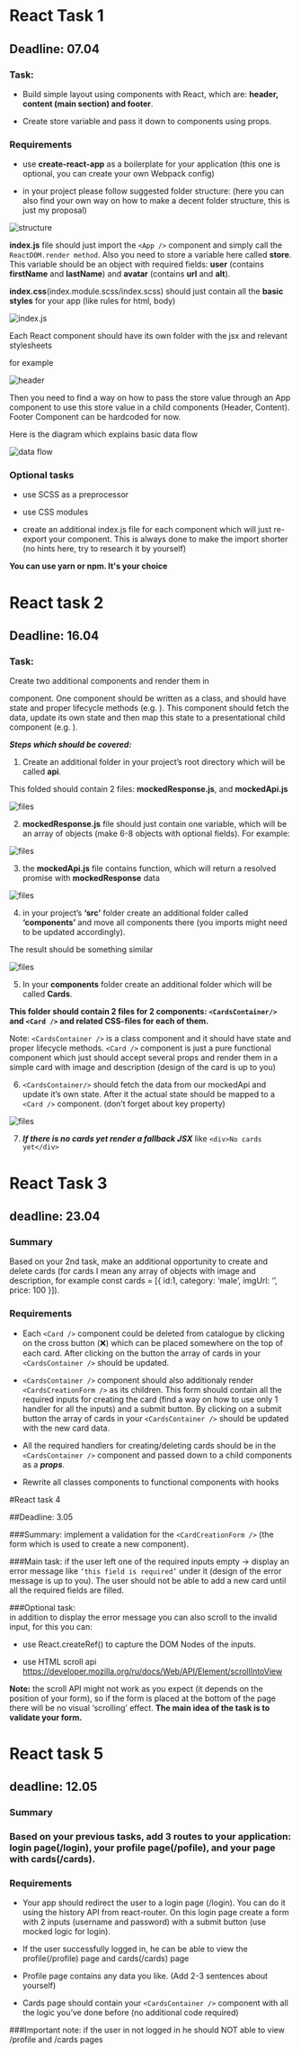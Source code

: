 # React Task 1

## Deadline: 07.04

### Task:

- Build simple layout using components with React, which are: **header, content (main section) and footer**.

- Create store variable and pass it down to components using props.


### Requirements

- use **create-react-app** as a boilerplate for your application (this one is optional, you can create your own Webpack config)

- in your project please follow suggested folder structure: (here you can also find your own way on how to make a decent folder structure, this is just my proposal)

![structure](docs/hw_1/img.png)



**index.js** file should just import the ```<App />``` component and simply call the ```ReactDOM.render method```. Also you need to store a variable here called **store**. This variable should be an object with required fields: **user** (contains **firstName** and **lastName**) and **avatar** (contains **url** and **alt**).

**index.css**(index.module.scss/index.scss) should just contain all the **basic styles** for your app (like rules for html, body)

![index.js](docs/hw_1/img_1.png)

Each React component should have its own folder with the jsx and relevant stylesheets

for example

![header](docs/hw_1/img_2.png)



Then you need to find a way on how to pass the store value through an App component to use this store value in a child components (Header, Content). Footer Component can be hardcoded for now.



Here is the diagram which explains basic data flow


![data flow](docs/hw_1/img_3.png)




### Optional tasks

- use SCSS as a preprocessor

- use CSS modules

- create an additional index.js file for each component which will just re-export your component. This is always done to make the import shorter (no hints here, try to research it by yourself)



**You can use yarn or npm. It's your choice**


# React task 2 

## Deadline: 16.04 

 

### Task: 
Create two additional components and render them in <Main /> component. One component should be written as a class, and should have state and proper lifecycle methods (e.g. <CardsContainer />). This component should fetch the data, update its own state and then map this state to a presentational child component (e.g. <Card />). 

 

**_Steps which should be covered:_**

1) Create an additional folder in your project’s root directory which will be called __api__. 

This folded should contain 2 files: __mockedResponse.js__, and __mockedApi.js__ 


![files](docs/hw_2/img_1.png)


2) __mockedResponse.js__ file should just contain one variable, which will be an array of objects (make 6-8 objects with optional fields). For example:


![files](docs/hw_2/img_2.png)
 

3) the __mockedApi.js__ file contains function, which will return a resolved promise with __mockedResponse__ data 

 ![files](docs/hw_2/img_3.png)

4) in your project’s __‘src’__ folder create an additional folder called __‘components’__ and move all components there (you imports might need to be updated accordingly). 

The result should be something similar

![files](docs/hw_2/img_4.png)

 

5) In your __components__ folder create an additional folder which will be called __Cards__. 

__This folder should contain 2 files for 2 components: `<CardsContainer/>` and `<Card />` and related CSS-files for each of them.__

Note: `<CardsContainer />` is a class component and it should have state and proper lifecycle methods. `<Card />` component is just a pure functional component which just should accept several props and render them in a simple card with image and description (design of the card is up to you) 

6) `<CardsContainer/>` should fetch the data from our mockedApi and update it’s own state. After it the actual state should be mapped to a `<Card />` component. (don’t forget about key property)  

 ![files](docs/hw_2/img_5.png)

7) ___If there is no cards yet render a fallback JSX___ like `<div>No cards yet</div>`

# React Task 3 

## deadline: 23.04 

 

### Summary 

Based on your 2nd task, make an additional opportunity to create and delete cards (for cards I mean any array of objects with image and description, for example const cards = [{ id:1, category: ‘male’, imgUrl: ‘’, price: 100 }]). 

 

### Requirements 

- Each `<Card />` component could be deleted from catalogue by clicking on the cross button (❌) which can be placed somewhere on the top of each card. After clicking on the button the array of cards in your `<CardsContainer />` should be updated. 

- `<CardsContainer />` component should also additionaly render `<CardsCreationForm />` as its children. This form should contain all the required inputs for creating the card (find a way on how to use only 1 handler for all the inputs) and a submit button. By clicking on a submit button the array of cards in your `<CardsContainer />` should be updated with the new card data. 

- All the required handlers for creating/deleting cards should be in the `<CardsContainer />` component and passed down to a child components as a __*props*__. 

- Rewrite all classes components to functional components with hooks 

#React task 4

##Deadline: 3.05



###Summary: 
implement a validation for the `<CardCreationForm />` (the form which is used to create a new <Card /> component).



###Main task: 
if the user left one of the required inputs empty -> display an error message like `‘this field is required’` under it (design of the error message is up to you). The user should not be able to add a new card until all the required fields are filled.



###Optional task:  
in addition to display the error message you can also scroll to the invalid input, for this you can:

- use React.createRef() to capture the DOM Nodes of the inputs.

- use HTML scroll api https://developer.mozilla.org/ru/docs/Web/API/Element/scrollIntoView



__Note:__  the scroll API might not work as you expect (it depends on the position of your form), so if the form is placed at the bottom of the page there will be no visual ‘scrolling’ effect. __The main idea of the task is to validate your form.__ 


# React task 5



## deadline: 12.05



### Summary

### Based on your previous tasks, add 3 routes to your application: login page(/login), your profile page(/pofile), and your page with cards(/cards).



### Requirements

- Your app should redirect the user to a login page (/login). You can do it using the history API from react-router. On this login page create a form with 2 inputs (username and password) with a submit button (use mocked logic for login).

- If the user successfully logged in, he can be able to view the profile(/profile) page and cards(/cards) page

- Profile page contains any data you like. (Add 2-3 sentences about yourself)

- Cards page should contain your `<CardsContainer />` component with all the logic you’ve done before (no additional code required)



###Important note: if the user in not logged in he should NOT able to view /profile and /cards pages 

